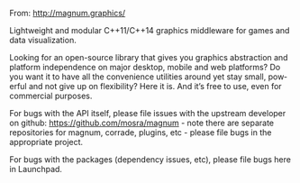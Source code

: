 From: http://magnum.graphics/

Light­weight and mod­u­lar C++11/C++14 graph­ics mid­dle­ware for games and da­ta vi­su­al­iza­tion.

Look­ing for an open-source li­brary that gives you graph­ics ab­strac­tion and plat­form in­de­pen­dence on ma­jor desk­top, mo­bile and web plat­forms? Do you want it to have all the con­ve­nience util­i­ties around yet stay small, pow­er­ful and not give up on flex­i­bil­i­ty? Here it is. And it’s free to use, even for com­mer­cial pur­pos­es.

For bugs with the API itself, please file issues with the upstream developer on github: https://github.com/mosra/magnum - note there are separate repositories for magnum, corrade, plugins, etc - please file bugs in the appropriate project.

For bugs with the packages (dependency issues, etc), please file bugs here in Launchpad.

